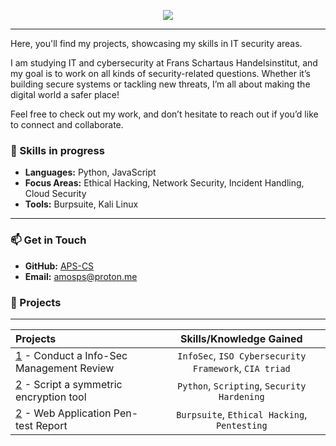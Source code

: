 <p align="center">
    <img src="https://readme-typing-svg.herokuapp.com/?lines=Welcome+to+my+GitHub!;Explore+my+projects.;Let's+secure+the+digital+world!&font=Fira%20Code&color=%2300C09A&center=true&width=440&height=45">
</p>

---
Here, you'll find my projects, showcasing my skills in IT security areas.

I am studying IT and cybersecurity at Frans Schartaus Handelsinstitut, and my goal is to work on all kinds of security-related questions. Whether it’s building secure systems or tackling new threats, I’m all about making the digital world a safer place!

Feel free to check out my work, and don’t hesitate to reach out if you’d like to connect and collaborate.

### 🔧 Skills in progress
- **Languages:** Python, JavaScript
- **Focus Areas:** Ethical Hacking, Network Security, Incident Handling, Cloud Security
- **Tools:** Burpsuite, Kali Linux

---

### 📫 Get in Touch
- **GitHub:** [APS-CS](https://github.com/APS-CS)
- **Email:** [amosps@proton.me](mailto:amosps@proton.me)

### 🔧 Projects
---
| Projects | Skills/Knowledge Gained | 
| :--- |:---:|
| [1](https://github.com/APS-CS/portfolio/tree/main/insec-evaluation) - Conduct a Info-Sec Management Review | `InfoSec`, `ISO Cybersecurity Framework`, `CIA triad` |
| [2](https://github.com/APS-CS/portfolio/tree/main/symcryptool) - Script a symmetric encryption tool | `Python`,  `Scripting`, `Security Hardening` | 
| [2](https://github.com/APS-CS/portfolio/tree/main/pentest-report) - Web Application Pen-test Report | `Burpsuite`, `Ethical Hacking`, `Pentesting` | 
